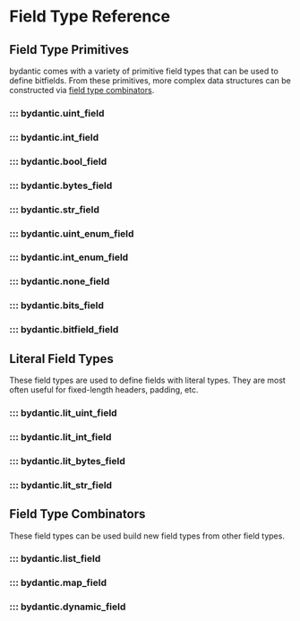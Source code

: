 # Field Type Reference

## Field Type Primitives

bydantic comes with a variety of primitive field types that can be used to
define bitfields. From these primitives, more complex data structures can be
constructed via [field type combinators](#field-type-combinators).

### ::: bydantic.uint_field

### ::: bydantic.int_field

### ::: bydantic.bool_field

### ::: bydantic.bytes_field

### ::: bydantic.str_field

### ::: bydantic.uint_enum_field

### ::: bydantic.int_enum_field

### ::: bydantic.none_field

### ::: bydantic.bits_field

### ::: bydantic.bitfield_field

## Literal Field Types

These field types are used to define fields with literal types. They are most
often useful for fixed-length headers, padding, etc.

### ::: bydantic.lit_uint_field

### ::: bydantic.lit_int_field

### ::: bydantic.lit_bytes_field

### ::: bydantic.lit_str_field

## Field Type Combinators

These field types can be used build new field types from other field types.

### ::: bydantic.list_field

### ::: bydantic.map_field

### ::: bydantic.dynamic_field
